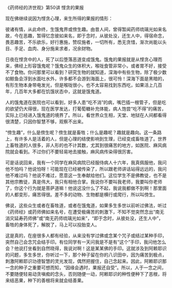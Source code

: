 《药师经的济世观》第50讲 悭贪的果报

现在佛继续说因为悭贪心理，来生所得的果报的情形：

彼诸有情，从此命终，生饿鬼界或傍生趣。由昔人间，曾得暂闻药师琉璃光如来名故，今在恶趣，暂得忆念彼如来名，即于念时，从彼处没，还生人中，得宿命念，畏恶趣苦，不乐欲乐，好行惠施，赞叹施者，一切所有，悉无贪惜，渐次尚能以头目、手足、血肉、身分施来求者，况余财物。

日夜在悭贪中的人，死了以后堕落恶道变成饿鬼。饿鬼的果报就是从悭贪心理而来，佛经上形容饿鬼呢？饿鬼众生的体积大，喉咙食管非常小，或者胃不好，接受不了食物。你问那里可以看到？研究生物的就知道，深海中有些生物，除了极少数如鲸鱼会浮到水面吐水外，许多都不会游到海面上，很可怜！深海下面是黑暗的，有形生物本身带电发光，但是喉咙很小，也不太容易找到东西吃，如果活上几百年，几百年大多都在饥饿状态中，这就是饿鬼道。

人的饿鬼道在医院也可以看到，好多人患“吃不消”的病，嘴巴插一根管子，但是吃的欲望仍大得很，现在医学发达，打葡萄糖补充体能，病人饱尝“吃不得”的痛苦，实际上已经进入饿鬼道的境界了。所以，看世界众生相，天堂、地狱在人间都看得很清楚，只因你智慧不够，观察不出来。

“傍生趣”，什么是傍生呢？傍生就是畜牲；什么是趣呢？趣就是趣向。这一条路上，有许多人是活着的人，但是心理的结使影响到生理，已经变成畜牲道了。世界上畜牲道的人很多，非人形的也不计其数，尤其到很痛苦的地方，如医院、麻风病院就会看到。不过你们不要轻易地去接触，麻风病传染得很厉害。

可是话说回来，我有一个同学在麻风病院已经服侍病人十六年，我真佩服他，我问他不怕吗？他说怕呀！可能现在已经被传染了，所以跟老师讲话站得远远的，我问他不难过吗？他说不难过，愿意这一生奉献给他们。这位学生不是佛教徒，也不是其他宗教徒，真是伟大，我只有相他合掌。我说你不要叫我老师，我要叫你老师了，你这个行为就是菩萨道嘛！他说这没什么了不起，我说我都做不到啊！那里面的人都变形，痛苦得很。差不多的动物、生物都是横行或爬行，所以叫傍生。

佛说，这些众生或者在畜牲道，或者在饿鬼道，如果多生多世以前听过佛法，听过《药师经》或药师佛如来名号，在遭受极痛苦的刺激下，不知不觉突然念出“南无消灾延寿药师佛”或“南无药师琉璃光如来”，“即于念时，从彼处没，还生人中”，畜牲的身体死了，解脱了，马上可以投胎变人。

这是真的，在座很多人都有经验，从来没有学过佛或念某个咒子或结过某种手印，突然自己会念咒会结手印。有位同学有一天问我是不是有“这个”手印，我问他怎么会？他说打坐看到自然晓得，我说对啊！这是某某佛的手印。这就涉及到阿赖耶识的问题，多生多世，你听过一下，那个种子留在你的八识田中，因为痛苦到极点，刺激阿赖耶识功德智慧的灵光发现，偶然把握住，自己念起来。因此，阿赖耶识那一念的种子之重要可想而知，“因缘会遇时，果报还自受”。所以，人于一念之间，不要随便轻易动贪嗔痴的念头，否则随便一动，阿赖耶识的种性便种下了恶根，将来结恶果，种下的善根将来就会结善果。
